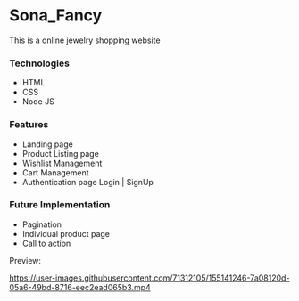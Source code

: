 # Sona_Fancy
This is a online jewelry shopping website

### Technologies
* HTML
* CSS
* Node JS

### Features
* Landing page
* Product Listing page
* Wishlist Management
* Cart Management
* Authentication page Login | SignUp

### Future Implementation
* Pagination
* Individual product page
* Call to action

Preview:



https://user-images.githubusercontent.com/71312105/155141246-7a08120d-05a6-49bd-8716-eec2ead065b3.mp4

